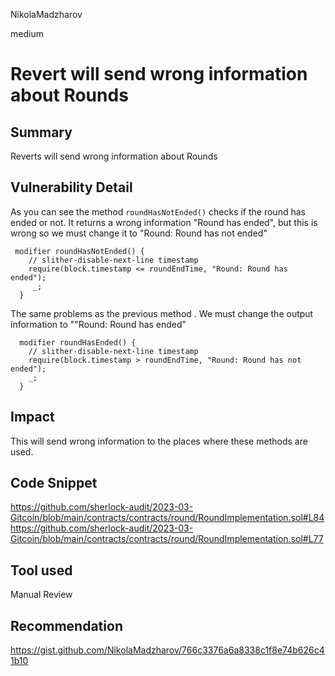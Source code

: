 NikolaMadzharov

medium

# Revert will send wrong information about Rounds

## Summary
Reverts will send wrong information about Rounds
## Vulnerability Detail
As you can see the method ``` roundHasNotEnded() ``` checks if the round has ended or not. It returns a wrong information "Round has ended", but this is wrong so we must change it to "Round: Round has not ended"



```solidity
 modifier roundHasNotEnded() {
    // slither-disable-next-line timestamp
    require(block.timestamp <= roundEndTime, "Round: Round has ended");
     _;
  }
```
The same problems as the previous method . We must change the output information to ""Round: Round has ended"



```solidity
  modifier roundHasEnded() {
    // slither-disable-next-line timestamp
    require(block.timestamp > roundEndTime, "Round: Round has not ended");
    _;
  }
```

## Impact
This will send wrong information to the places where these methods are used. 
## Code Snippet
https://github.com/sherlock-audit/2023-03-Gitcoin/blob/main/contracts/contracts/round/RoundImplementation.sol#L84
https://github.com/sherlock-audit/2023-03-Gitcoin/blob/main/contracts/contracts/round/RoundImplementation.sol#L77

## Tool used

Manual Review

## Recommendation
https://gist.github.com/NikolaMadzharov/766c3376a6a8338c1f8e74b626c41b10